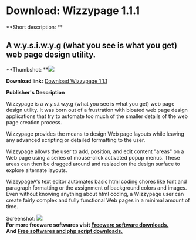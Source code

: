 # Download: Wizzypage 1.1.1

**Short description: **

## A w.y.s.i.w.y.g (what you see is what you get) web page design utility.

  
**Thumbshot: **![](http://www.freewarefiles.com/screenshot/wizzypage_md.gif)   
  
**Download link:** [Download Wizzypage 1.1.1](http://freesoftwares.boysofts.com/Wizzypage_program_24629.html)  
  

**Publisher's Description**  
  

Wizzypage is a w.y.s.i.w.y.g (what you see is what you get) web page design
utility. It was born out of a frustration with bloated web page design
applications that try to automate too much of the smaller details of the web
page creation process.

Wizzypage provides the means to design Web page layouts while leaving any
advanced scripting or detailed formatting to the user.

Wizzypage allows the user to add, position, and edit content "areas" on a Web
page using a series of mouse-click activated popup menus. These areas can then
be dragged around and resized on the design surface to explore alternate
layouts.

WizzypageA's text editor automates basic html coding chores like font and
paragraph formatting or the assignment of background colors and images. Even
without knowing anything about html coding, a Wizzypage user can create fairly
complex and fully functional Web pages in a minimal amount of time.

  
  
Screenshot: ![](http://www.freewarefiles.com/screenshot/wizzypage.gif)  
**For more freeware softwares visit [Freeware software downloads.](http://freesoftwares.boysofts.com/)**   
**And [Free softwares and php script downloads.](http://www.boysofts.com/)**

